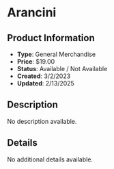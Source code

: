 # Arancini

## Product Information
- **Type**: General Merchandise
- **Price**: $19.00
- **Status**: Available / Not Available
- **Created**: 3/2/2023
- **Updated**: 2/13/2025

## Description
No description available.



## Details
No additional details available.
